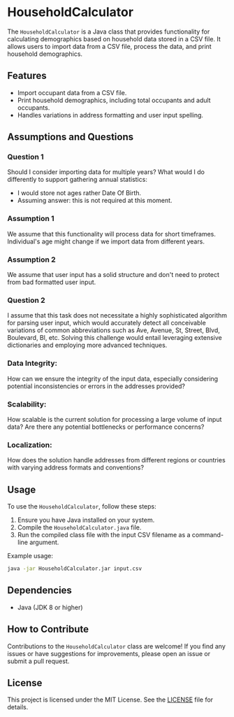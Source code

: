 # HouseholdCalculator

The `HouseholdCalculator` is a Java class that provides functionality for calculating demographics based on household data stored in a CSV file. It allows users to import data from a CSV file, process the data, and print household demographics.

## Features

- Import occupant data from a CSV file.
- Print household demographics, including total occupants and adult occupants.
- Handles variations in address formatting and user input spelling.

## Assumptions and Questions

### Question 1
Should I consider importing data for multiple years? What would I do differently to support gathering annual statistics:
- I would store not ages rather Date Of Birth.
- Assuming answer: this is not required at this moment.

### Assumption 1
We assume that this functionality will process data for short timeframes. Individual's age might change if we import data from different years.

### Assumption 2
We assume that user input has a solid structure and don't need to protect from bad formatted user input.

### Question 2
I assume that this task does not necessitate a highly sophisticated algorithm for parsing user input, which would accurately detect all conceivable variations of common abbreviations such as Ave, Avenue, St, Street, Blvd, Boulevard, Bl, etc. Solving this challenge would entail leveraging extensive dictionaries and employing more advanced techniques.

### Data Integrity: 
How can we ensure the integrity of the input data, especially considering potential inconsistencies or errors in the addresses provided?

### Scalability: 
How scalable is the current solution for processing a large volume of input data? Are there any potential bottlenecks or performance concerns?

### Localization: 
How does the solution handle addresses from different regions or countries with varying address formats and conventions?

## Usage

To use the `HouseholdCalculator`, follow these steps:

1. Ensure you have Java installed on your system.
2. Compile the `HouseholdCalculator.java` file.
3. Run the compiled class file with the input CSV filename as a command-line argument.

Example usage:

```bash
java -jar HouseholdCalculator.jar input.csv
```

## Dependencies

- Java (JDK 8 or higher)

## How to Contribute

Contributions to the `HouseholdCalculator` class are welcome! If you find any issues or have suggestions for improvements, please open an issue or submit a pull request.

## License

This project is licensed under the MIT License. See the [LICENSE](LICENSE) file for details.
